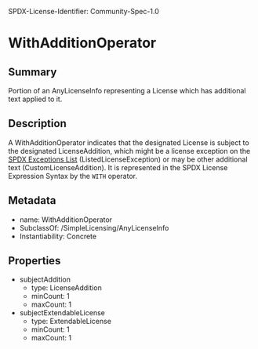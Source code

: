 SPDX-License-Identifier: Community-Spec-1.0

# WithAdditionOperator

## Summary

Portion of an AnyLicenseInfo representing a License which has additional
text applied to it.

## Description

A WithAdditionOperator indicates that the designated License is subject to the
designated LicenseAddition, which might be a license exception on the
[SPDX
Exceptions List](https://spdx.org/licenses/exceptions-index.html)
(ListedLicenseException) or may be other additional text
(CustomLicenseAddition). It is represented in the SPDX License Expression
Syntax by the `WITH` operator.

## Metadata

- name: WithAdditionOperator
- SubclassOf: /SimpleLicensing/AnyLicenseInfo
- Instantiability: Concrete

## Properties

- subjectAddition
  - type: LicenseAddition
  - minCount: 1
  - maxCount: 1
- subjectExtendableLicense
  - type: ExtendableLicense
  - minCount: 1
  - maxCount: 1
